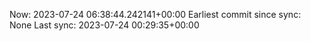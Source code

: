 Now: 2023-07-24 06:38:44.242141+00:00 Earliest commit since sync: None Last sync: 2023-07-24 00:29:35+00:00
